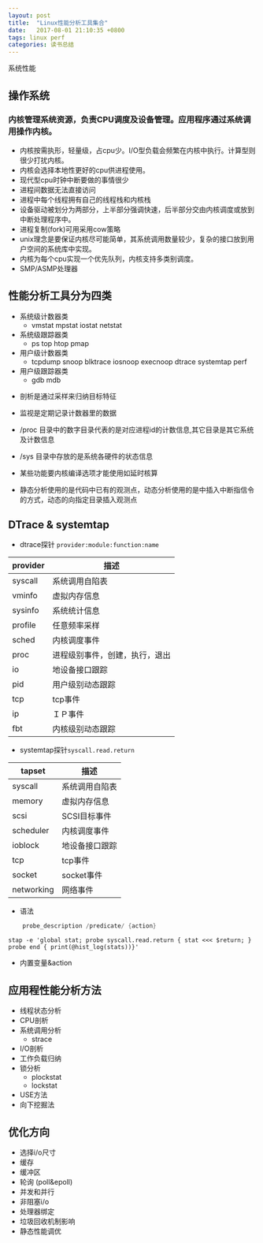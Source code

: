 ```yaml
---
layout: post
title:  "Linux性能分析工具集合"
date:   2017-08-01 21:10:35 +0800
tags: linux perf
categories: 读书总结
---
```

系统性能

<!--break-->

## 操作系统

### 内核管理系统资源，负责CPU调度及设备管理。应用程序通过系统调用操作内核。
* 内核按需执形，轻量级，占cpu少。I/O型负载会频繁在内核中执行。计算型则很少打扰内核。
* 内核会选择本地性更好的cpu供进程使用。
* 现代型cpu时钟中断要做的事情很少
* 进程间数据无法直接访问
* 进程中每个线程拥有自己的线程栈和内核栈
* 设备驱动被划分为两部分，上半部分强调快速，后半部分交由内核调度或放到中断处理程序中。
* 进程复制(fork)可用采用cow策略
* unix理念是要保证内核尽可能简单，其系统调用数量较少，复杂的接口放到用户空间的系统库中实现。
* 内核为每个cpu实现一个优先队列，内核支持多类别调度。
* SMP/ASMP处理器

## 性能分析工具分为四类

- 系统级计数器类
	- vmstat mpstat iostat netstat
- 系统级跟踪器类
	- ps top htop pmap
- 用户级计数器类
	- tcpdump snoop blktrace iosnoop execnoop dtrace systemtap perf
- 用户级跟踪器类
	- gdb mdb 

* 剖析是通过采样来归纳目标特征
* 监视是定期记录计数器里的数据

* /proc 目录中的数字目录代表的是对应进程id的计数信息,其它目录是其它系统及计数信息
* /sys 目录中存放的是系统各硬件的状态信息
* 某些功能要内核编译选项才能使用如延时核算
* 静态分析使用的是代码中已有的观测点，动态分析使用的是中插入中断指信令的方式，动态的向指定目录插入观测点

## DTrace & systemtap

* dtrace探针 `provider:module:function:name`

|provider|描述|
|--|--|
| syscall | 系统调用自陷表 |
| vminfo  |虚拟内存信息|
| sysinfo |系统统计信息|
|profile|任意频率采样|
|sched|内核调度事件|
|proc|进程级别事件，创建，执行，退出|
|io|地设备接口跟踪|
|pid|用户级别动态跟踪|
|tcp|tcp事件|
|ip|ＩＰ事件|
|fbt|内核级别动态跟踪|

* systemtap探针`syscall.read.return`

|tapset|描述|
|--|--|
| syscall | 系统调用自陷表 |
| memory  |虚拟内存信息|
| scsi |SCSI目标事件|
|scheduler|内核调度事件|
|ioblock|地设备接口跟踪|
|tcp|tcp事件|
|socket|socket事件|
|networking|网络事件|

* 语法
~~~D
	probe_description /predicate/ {action}
~~~
~~~
stap -e 'global stat; probe syscall.read.return { stat <<< $return; } probe end { print(@hist_log(stats))}'
~~~

* 内置变量&action






## 应用程性能分析方法

- 线程状态分析
- CPU剖析
- 系统调用分析
	- strace 
- I/O剖析
- 工作负载归纳
- 锁分析 
	- plockstat
	- lockstat
- USE方法
- 向下挖掘法

## 优化方向

- 选择i/o尺寸
- 缓存
- 缓冲区
- 轮询 (poll&epoll)
- 并发和并行
- 非阻塞i/o
- 处理器绑定
- 垃圾回收机制影响
- 静态性能调优

